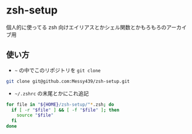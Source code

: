 # zsh-setup

個人的に使ってる zsh 向けエイリアスとかシェル関数とかもろもろのアーカイブ用

## 使い方

- `~` の中でこのリポジトリを `git clone`

```zsh
git clone git@github.com:Messy439/zsh-setup.git
```

- `~/.zshrc` の末尾とかにこれ追記

```zsh
for file in "${HOME}/zsh-setup/"*.zsh; do
  if [ -r "$file" ] && [ -f "$file" ]; then
    source "$file"
  fi
done
```
